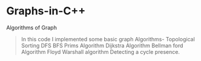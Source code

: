 # Graphs-in-C++
Algorithms of Graph<br/>
>In this code I implemented some basic graph Algorithms-
>Topological Sorting
>DFS
>BFS
>Prims Algorithm
>Dijkstra Algorithm
>Bellman ford Algorithm
>Floyd Warshall algorithm
>Detecting a cycle presence.
